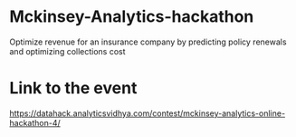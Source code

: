 # Mckinsey-Analytics-hackathon
Optimize revenue for an insurance company by predicting policy renewals and optimizing collections cost

# Link to the event
https://datahack.analyticsvidhya.com/contest/mckinsey-analytics-online-hackathon-4/
